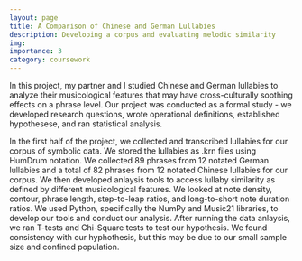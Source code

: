 ```yaml
---
layout: page
title: A Comparison of Chinese and German Lullabies
description: Developing a corpus and evaluating melodic similarity
img: 
importance: 3
category: coursework
---
```


In this project, my partner and I studied Chinese and German lullabies to analyze their musicological features that may have cross-culturally soothing effects on a phrase level. Our project was conducted as a formal study - we developed research questions, wrote operational definitions, established hypothesese, and ran statistical analysis.

In the first half of the project, we collected and transcribed lullabies for our corpus of symbolic data. We stored the lullabies as .krn files using HumDrum notation. We collected 89 phrases from 12 notated German lullabies and a total of 82 phrases from 12 notated Chinese lullabies for our corpus.
We then developed anlaysis tools to access lullaby similarity as defined by different musicological features. We looked at note density, contour, phrase length, step-to-leap ratios, and long-to-short note duration ratios. We used Python, specifically the NumPy and Music21 libraries, to develop our tools and conduct our analysis.
After running the data anlaysis, we ran T-tests and Chi-Square tests to test our hypothesis. We found consistency with our hyphothesis, but this may be due to our small sample size and confined population.